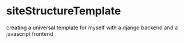 # siteStructureTemplate
creating a universal template for myself with a django backend and a javascript frontend
